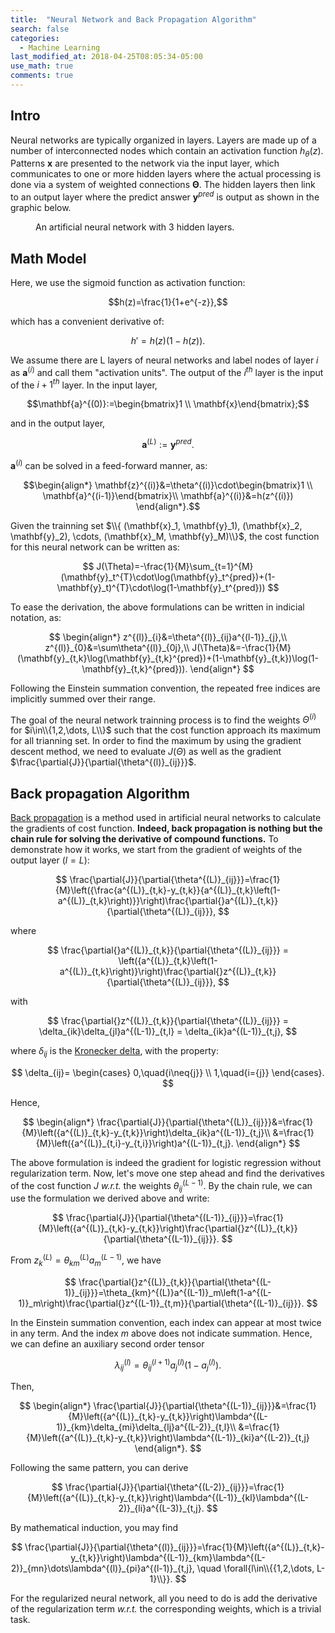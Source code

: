 ```yaml
---
title:  "Neural Network and Back Propagation Algorithm"
search: false
categories: 
  - Machine Learning
last_modified_at: 2018-04-25T08:05:34-05:00
use_math: true
comments: true
---
```


## Intro
Neural networks are typically organized in layers. Layers are made up of a number of interconnected nodes which contain an activation function $h_\theta(z)$. Patterns $\mathbf{x}$ are presented to the network via the input layer, which communicates to one or more hidden layers where the actual processing is done via a system of weighted connections $\mathbf{\Theta}$.  The hidden layers then link to an output layer where the predict answer $\mathbf{y}^{pred}$ is output as shown in the graphic below.

<figure style="width: 450px" class="align-center">
  <img src="{{ site.url }}{{ site.baseurl }}/assets/images/tikz41.png" alt="">
  <figcaption>An artificial neural network with 3 hidden layers.</figcaption>
</figure> 

## Math Model

Here, we use the sigmoid function as activation function:

$$h(z)=\frac{1}{1+e^{-z}},$$

which has a convenient derivative of:

$$h'=h(z)(1-h(z)).$$

We assume there are L layers of neural networks and label nodes of layer $i$ as $\mathbf{a}^{(i)}$ and call them "activation units". The output of the $i^{th}$ layer is the input of the $i+1^{th}$ layer. In the input layer,

 $$\mathbf{a}^{(0)}:=\begin{bmatrix}1 \\ \mathbf{x}\end{bmatrix};$$

 and in the output layer,

 $$\mathbf{a}^{(L)}:=\mathbf{y}^{pred}.$$

 $\mathbf{a}^{(i)}$ can be solved in a feed-forward manner, as:

  $$\begin{align*}
  \mathbf{z}^{(i)}&=\theta^{(i)}\cdot\begin{bmatrix}1 \\ \mathbf{a}^{(i-1)}\end{bmatrix}\\
  \mathbf{a}^{(i)}&=h(z^{(i)})
  \end{align*}.$$

Given the trainning set $\\{ (\mathbf{x}_1, \mathbf{y}_1), (\mathbf{x}_2, \mathbf{y}_2), \cdots, (\mathbf{x}_M, \mathbf{y}_M)\\}$, the cost function for this neural network can be written as:

$$
J(\Theta)=-\frac{1}{M}\sum_{t=1}^{M}(\mathbf{y}_t^{T}\cdot\log(\mathbf{y}_t^{pred})+(1-\mathbf{y}_t)^{T}\cdot\log(1-\mathbf{y}_t^{pred}))
$$

To ease the derivation, the above formulations can be written in indicial notation, as:

$$
\begin{align*}
  z^{(l)}_{i}&=\theta^{(l)}_{ij}a^{(l-1)}_{j},\\
  z^{(l)}_{0}&=\sum\theta^{(l)}_{0j},\\
  J(\Theta)&=-\frac{1}{M}(\mathbf{y}_{t,k}\log(\mathbf{y}_{t,k}^{pred})+(1-\mathbf{y}_{t,k})\log(1-\mathbf{y}_{t,k}^{pred})).
\end{align*}
$$

Following the Einstein summation convention, the repeated free indices are implicitly summed over their range.

The goal of the neural network trainning process is to find the weights $\Theta^{(i)}$ for $i\in\\{1,2,\dots, L\\}$ such that the cost function approach its maximum for all trianning set. In order to find the maximum by using the gradient descent method, we need to evaluate $J(\Theta)$ as well as the gradient $\frac{\partial{J}}{\partial{\theta^{(l)}_{ij}}}$.

## Back propagation Algorithm

[Back propagation](https://en.wikipedia.org/wiki/Backpropagation) is a method used in artificial neural networks to calculate the gradients of cost function. **Indeed, back propagation is nothing but the chain rule for solving the derivative of compound functions.** To demonstrate how it works, we start from the gradient of weights of the output layer ($l=L$):

$$
  \frac{\partial{J}}{\partial{\theta^{(L)}_{ij}}}=\frac{1}{M}\left({\frac{a^{(L)}_{t,k}-y_{t,k}}{a^{(L)}_{t,k}\left(1-a^{(L)}_{t,k}\right)}}\right)\frac{\partial{}a^{(L)}_{t,k}}{\partial{\theta^{(L)}_{ij}}},
$$

where 

$$
  \frac{\partial{}a^{(L)}_{t,k}}{\partial{\theta^{(L)}_{ij}}} = \left({a^{(L)}_{t,k}\left(1-a^{(L)}_{t,k}\right)}\right)\frac{\partial{}z^{(L)}_{t,k}}{\partial{\theta^{(L)}_{ij}}},
$$

with

$$
  \frac{\partial{}z^{(L)}_{t,k}}{\partial{\theta^{(L)}_{ij}}} = \delta_{ik}\delta_{jl}a^{(L-1)}_{t,l} = \delta_{ik}a^{(L-1)}_{t,j},
$$

where $\delta_{ij}$ is the [Kronecker delta](https://en.wikipedia.org/wiki/Kronecker_delta), with the property:

$$
\delta_{ij}=
  \begin{cases}
    0,\quad{i\neq{j}} \\
    1,\quad{i={j}}
  \end{cases}.
$$

Hence,

$$
  \begin{align*}
    \frac{\partial{J}}{\partial{\theta^{(L)}_{ij}}}&=\frac{1}{M}\left({a^{(L)}_{t,k}-y_{t,k}}\right)\delta_{ik}a^{(L-1)}_{t,j}\\
    &=\frac{1}{M}\left({a^{(L)}_{t,i}-y_{t,i}}\right)a^{(L-1)}_{t,j}.
  \end{align*}
$$

The above formulation is indeed the gradient for logistic regression without regularization term. Now, let's move one step ahead and find the derivatives of the cost function $J$ *w.r.t.* the weights $\theta^{(L-1)}_{ij}$. By the chain rule, we can use the formulation we derived above and write:

$$
  \frac{\partial{J}}{\partial{\theta^{(L-1)}_{ij}}}=\frac{1}{M}\left({a^{(L)}_{t,k}-y_{t,k}}\right)\frac{\partial{}z^{(L)}_{t,k}}{\partial{\theta^{(L-1)}_{ij}}}.
$$

From $z_k^{(L)}=\theta_{km}^{(L)}a^{(L-1)}_m$, we have

$$
  \frac{\partial{}z^{(L)}_{t,k}}{\partial{\theta^{(L-1)}_{ij}}}=\theta_{km}^{(L)}a^{(L-1)}_m\left(1-a^{(L-1)}_m\right)\frac{\partial{}z^{(L-1)}_{t,m}}{\partial{\theta^{(L-1)}_{ij}}}.
$$

In the Einstein summation convention, each index can appear at most twice in any term. And the index $m$ above does not indicate summation. Hence, we can define an auxiliary second order tensor 

$$
  \lambda^{(l)}_{ij}=\theta_{ij}^{(l+1)}a^{(l)}_j\left(1-a^{(l)}_j\right).
$$

Then,

$$
  \begin{align*}
  \frac{\partial{J}}{\partial{\theta^{(L-1)}_{ij}}}&=\frac{1}{M}\left({a^{(L)}_{t,k}-y_{t,k}}\right)\lambda^{(L-1)}_{km}\delta_{mi}\delta_{lj}a^{(L-2)}_{t,l}\\
  &=\frac{1}{M}\left({a^{(L)}_{t,k}-y_{t,k}}\right)\lambda^{(L-1)}_{ki}a^{(L-2)}_{t,j}
  \end{align*}.
$$

Following the same pattern, you can derive

$$
 \frac{\partial{J}}{\partial{\theta^{(L-2)}_{ij}}}=\frac{1}{M}\left({a^{(L)}_{t,k}-y_{t,k}}\right)\lambda^{(L-1)}_{kl}\lambda^{(L-2)}_{li}a^{(L-3)}_{t,j}.
$$

By mathematical induction, you may find 

$$
 \frac{\partial{J}}{\partial{\theta^{(l)}_{ij}}}=\frac{1}{M}\left({a^{(L)}_{t,k}-y_{t,k}}\right)\lambda^{(L-1)}_{km}\lambda^{(L-2)}_{mn}\dots\lambda^{(l)}_{pi}a^{(l-1)}_{t,j}, \quad \forall{l\in\\{{1,2,\dots, L-1}\\}}.
$$

For the regularized neural network, all you need to do is add the derivative of the regularization term *w.r.t.* the corresponding weights, which is a trivial task.
